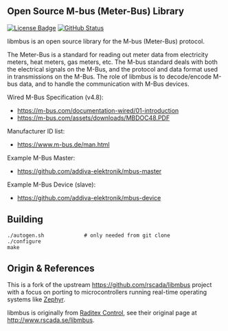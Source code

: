Open Source M-bus (Meter-Bus) Library
-------------------------------------
[![License Badge][]][License] [![GitHub Status][]][GitHub]

libmbus is an open source library for the M-bus (Meter-Bus) protocol.

The Meter-Bus is a standard for reading out meter data from electricity
meters, heat meters, gas meters, etc.  The M-bus standard deals with
both the electrical signals on the M-Bus, and the protocol and data
format used in transmissions on the M-Bus.  The role of libmbus is to
decode/encode M-bus data, and to handle the communication with M-Bus
devices.

Wired M-Bus Specification (v4.8):

 - <https://m-bus.com/documentation-wired/01-introduction>
 - <https://m-bus.com/assets/downloads/MBDOC48.PDF>

Manufacturer ID list:

 - <https://www.m-bus.de/man.html>

Example M-Bus Master:

 - <https://github.com/addiva-elektronik/mbus-master>

Example M-Bus Device (slave):

 - <https://github.com/addiva-elektronik/mbus-device>


Building
--------

    ./autogen.sh             # only needed from git clone
    ./configure
    make


Origin & References
-------------------

This is a fork of the upstream https://github.com/rscada/libmbus project
with a focus on porting to microcontrollers running real-time operating
systems like [Zephyr](https://www.zephyrproject.org/).

libmbus is originally from [Raditex Control](http://www.rscada.se), see their
original page at <http://www.rscada.se/libmbus>.

[License]:          https://en.wikipedia.org/wiki/BSD_licenses
[License Badge]:    https://img.shields.io/badge/License-BSD%203--Clause-blue.svg
[GitHub]:           https://github.com/addiva-elektronik/libmbus/actions/workflows/build.yml/
[GitHub Status]:    https://github.com/addiva-elektronik/libmbus/actions/workflows/build.yml/badge.svg
